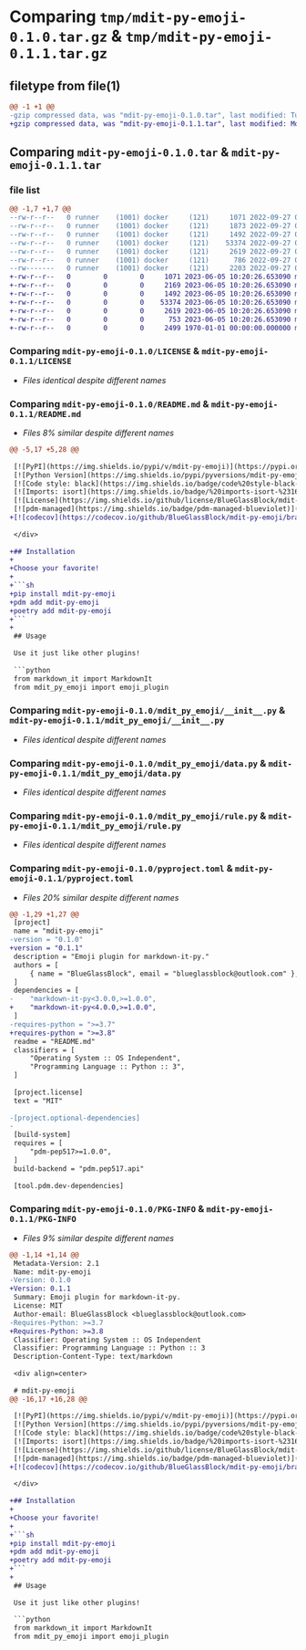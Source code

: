 # Comparing `tmp/mdit-py-emoji-0.1.0.tar.gz` & `tmp/mdit-py-emoji-0.1.1.tar.gz`

## filetype from file(1)

```diff
@@ -1 +1 @@
-gzip compressed data, was "mdit-py-emoji-0.1.0.tar", last modified: Tue Sep 27 05:54:30 2022, max compression
+gzip compressed data, was "mdit-py-emoji-0.1.1.tar", last modified: Mon Jun  5 10:20:42 2023, max compression
```

## Comparing `mdit-py-emoji-0.1.0.tar` & `mdit-py-emoji-0.1.1.tar`

### file list

```diff
@@ -1,7 +1,7 @@
--rw-r--r--   0 runner    (1001) docker     (121)     1071 2022-09-27 05:54:22.615885 mdit-py-emoji-0.1.0/LICENSE
--rw-r--r--   0 runner    (1001) docker     (121)     1873 2022-09-27 05:54:22.615885 mdit-py-emoji-0.1.0/README.md
--rw-r--r--   0 runner    (1001) docker     (121)     1492 2022-09-27 05:54:22.615885 mdit-py-emoji-0.1.0/mdit_py_emoji/__init__.py
--rw-r--r--   0 runner    (1001) docker     (121)    53374 2022-09-27 05:54:22.615885 mdit-py-emoji-0.1.0/mdit_py_emoji/data.py
--rw-r--r--   0 runner    (1001) docker     (121)     2619 2022-09-27 05:54:22.615885 mdit-py-emoji-0.1.0/mdit_py_emoji/rule.py
--rw-r--r--   0 runner    (1001) docker     (121)      786 2022-09-27 05:54:22.615885 mdit-py-emoji-0.1.0/pyproject.toml
--rw-------   0 runner    (1001) docker     (121)     2203 2022-09-27 05:54:30.651859 mdit-py-emoji-0.1.0/PKG-INFO
+-rw-r--r--   0        0        0     1071 2023-06-05 10:20:26.653090 mdit-py-emoji-0.1.1/LICENSE
+-rw-r--r--   0        0        0     2169 2023-06-05 10:20:26.653090 mdit-py-emoji-0.1.1/README.md
+-rw-r--r--   0        0        0     1492 2023-06-05 10:20:26.653090 mdit-py-emoji-0.1.1/mdit_py_emoji/__init__.py
+-rw-r--r--   0        0        0    53374 2023-06-05 10:20:26.653090 mdit-py-emoji-0.1.1/mdit_py_emoji/data.py
+-rw-r--r--   0        0        0     2619 2023-06-05 10:20:26.653090 mdit-py-emoji-0.1.1/mdit_py_emoji/rule.py
+-rw-r--r--   0        0        0      753 2023-06-05 10:20:26.653090 mdit-py-emoji-0.1.1/pyproject.toml
+-rw-r--r--   0        0        0     2499 1970-01-01 00:00:00.000000 mdit-py-emoji-0.1.1/PKG-INFO
```

### Comparing `mdit-py-emoji-0.1.0/LICENSE` & `mdit-py-emoji-0.1.1/LICENSE`

 * *Files identical despite different names*

### Comparing `mdit-py-emoji-0.1.0/README.md` & `mdit-py-emoji-0.1.1/README.md`

 * *Files 8% similar despite different names*

```diff
@@ -5,17 +5,28 @@
 
 [![PyPI](https://img.shields.io/pypi/v/mdit-py-emoji)](https://pypi.org/project/mdit-py-emoji)
 [![Python Version](https://img.shields.io/pypi/pyversions/mdit-py-emoji)](https://pypi.org/project/mdit-py-emoji)
 [![Code style: black](https://img.shields.io/badge/code%20style-black-000000.svg)](https://github.com/psf/black)
 [![Imports: isort](https://img.shields.io/badge/%20imports-isort-%231674b1?style=flat&labelColor=ef8336)](https://pycqa.github.io/isort/)
 [![License](https://img.shields.io/github/license/BlueGlassBlock/mdit-py-emoji)](https://github.com/BlueGlassBlock/mdit-py-emoji/blob/master/LICENSE)
 [![pdm-managed](https://img.shields.io/badge/pdm-managed-blueviolet)](https://pdm.fming.dev)
+[![codecov](https://codecov.io/github/BlueGlassBlock/mdit-py-emoji/branch/master/graph/badge.svg?token=3ZY58Z5IS1)](https://codecov.io/github/BlueGlassBlock/mdit-py-emoji)
 
 </div>
 
+## Installation
+
+Choose your favorite!
+
+```sh
+pip install mdit-py-emoji
+pdm add mdit-py-emoji
+poetry add mdit-py-emoji
+```
+
 ## Usage
 
 Use it just like other plugins!
 
 ```python
 from markdown_it import MarkdownIt
 from mdit_py_emoji import emoji_plugin
```

### Comparing `mdit-py-emoji-0.1.0/mdit_py_emoji/__init__.py` & `mdit-py-emoji-0.1.1/mdit_py_emoji/__init__.py`

 * *Files identical despite different names*

### Comparing `mdit-py-emoji-0.1.0/mdit_py_emoji/data.py` & `mdit-py-emoji-0.1.1/mdit_py_emoji/data.py`

 * *Files identical despite different names*

### Comparing `mdit-py-emoji-0.1.0/mdit_py_emoji/rule.py` & `mdit-py-emoji-0.1.1/mdit_py_emoji/rule.py`

 * *Files identical despite different names*

### Comparing `mdit-py-emoji-0.1.0/pyproject.toml` & `mdit-py-emoji-0.1.1/pyproject.toml`

 * *Files 20% similar despite different names*

```diff
@@ -1,29 +1,27 @@
 [project]
 name = "mdit-py-emoji"
-version = "0.1.0"
+version = "0.1.1"
 description = "Emoji plugin for markdown-it-py."
 authors = [
     { name = "BlueGlassBlock", email = "blueglassblock@outlook.com" },
 ]
 dependencies = [
-    "markdown-it-py<3.0.0,>=1.0.0",
+    "markdown-it-py<4.0.0,>=1.0.0",
 ]
-requires-python = ">=3.7"
+requires-python = ">=3.8"
 readme = "README.md"
 classifiers = [
     "Operating System :: OS Independent",
     "Programming Language :: Python :: 3",
 ]
 
 [project.license]
 text = "MIT"
 
-[project.optional-dependencies]
-
 [build-system]
 requires = [
     "pdm-pep517>=1.0.0",
 ]
 build-backend = "pdm.pep517.api"
 
 [tool.pdm.dev-dependencies]
```

### Comparing `mdit-py-emoji-0.1.0/PKG-INFO` & `mdit-py-emoji-0.1.1/PKG-INFO`

 * *Files 9% similar despite different names*

```diff
@@ -1,14 +1,14 @@
 Metadata-Version: 2.1
 Name: mdit-py-emoji
-Version: 0.1.0
+Version: 0.1.1
 Summary: Emoji plugin for markdown-it-py.
 License: MIT
 Author-email: BlueGlassBlock <blueglassblock@outlook.com>
-Requires-Python: >=3.7
+Requires-Python: >=3.8
 Classifier: Operating System :: OS Independent
 Classifier: Programming Language :: Python :: 3
 Description-Content-Type: text/markdown
 
 <div align=center>
 
 # mdit-py-emoji
@@ -16,17 +16,28 @@
 
 [![PyPI](https://img.shields.io/pypi/v/mdit-py-emoji)](https://pypi.org/project/mdit-py-emoji)
 [![Python Version](https://img.shields.io/pypi/pyversions/mdit-py-emoji)](https://pypi.org/project/mdit-py-emoji)
 [![Code style: black](https://img.shields.io/badge/code%20style-black-000000.svg)](https://github.com/psf/black)
 [![Imports: isort](https://img.shields.io/badge/%20imports-isort-%231674b1?style=flat&labelColor=ef8336)](https://pycqa.github.io/isort/)
 [![License](https://img.shields.io/github/license/BlueGlassBlock/mdit-py-emoji)](https://github.com/BlueGlassBlock/mdit-py-emoji/blob/master/LICENSE)
 [![pdm-managed](https://img.shields.io/badge/pdm-managed-blueviolet)](https://pdm.fming.dev)
+[![codecov](https://codecov.io/github/BlueGlassBlock/mdit-py-emoji/branch/master/graph/badge.svg?token=3ZY58Z5IS1)](https://codecov.io/github/BlueGlassBlock/mdit-py-emoji)
 
 </div>
 
+## Installation
+
+Choose your favorite!
+
+```sh
+pip install mdit-py-emoji
+pdm add mdit-py-emoji
+poetry add mdit-py-emoji
+```
+
 ## Usage
 
 Use it just like other plugins!
 
 ```python
 from markdown_it import MarkdownIt
 from mdit_py_emoji import emoji_plugin
```


